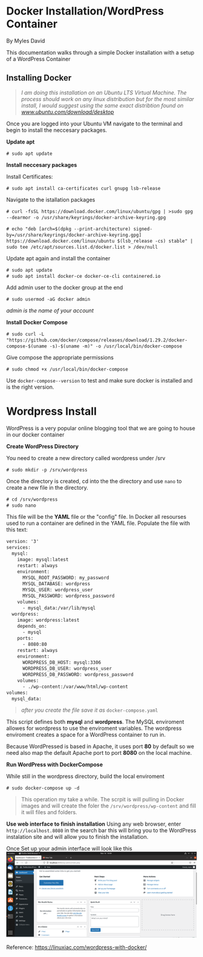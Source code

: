 # Docker Installation/WordPress Container
By Myles David

This documentation walks through a simple Docker installation with a setup of a WordPress Container

## Installing Docker 

> <i> I am doing this installation on an Ubuntu LTS Virtual Machine. The process should work on any linux distribution but for the most similar install, I would suggest using the same exact distribtion found on www.ubuntu.com/download/desktop</i>

Once you are logged into your Ubuntu VM navigate to the terminal and begin to install the neccesary packages.

**Update apt**
~~~
# sudo apt update 
~~~
**Install neccesary packages** 

Install Certificates:
~~~
# sudo apt install ca-certificates curl gnupg lsb-release
~~~
Navigate to the istallation packages
~~~
# curl -fsSL https://download.docker.com/linux/ubuntu/gpg | >sudo gpg --dearmor -o /usr/share/keyrings/docker-archive-keyring.gpg
~~~

~~~
# echo "deb [arch=$(dpkg --print-architecture) signed-by=/usr/share/keyrings/docker-archive-keyring.gpg] https://download.docker.com/linux/ubuntu $(lsb_release -cs) stable" | sudo tee /etc/apt/sources.list.d/docker.list > /dev/null
~~~
Update apt again and install the container 
~~~
# sudo apt update
# sudo apt install docker-ce docker-ce-cli containered.io
~~~
Add admin user to the docker group at the end 
~~~
# sudo usermod -aG docker admin 
~~~
*admin is the name of your account*

**Install Docker Compose**
~~~
# sudo curl -L "https://github.com/docker/compose/releases/download/1.29.2/docker-compose-$(uname -s)-$(uname -m)" -o /usr/local/bin/docker-compose
~~~
Give compose the appropriate permissions
~~~
# sudo chmod +x /usr/local/bin/docker-compose
~~~
Use `docker-compose--version` to test and make sure docker is installed and is the right version. 

# Wordpress Install 
WordPress is a very popular online blogging tool that we are going to house in our docker container 

**Create WordPress Directory**

You need to create a new directory called wordpress under /srv 
~~~
# sudo mkdir -p /srv/wordpress 
~~~
Once the directory is created, cd into the the directory and use `nano` to create a new file in the directory. 
 ~~~
# cd /srv/wordpress 
# sudo nano
~~~
This file will be the **YAML** file or the "config" file. In Docker all resourses used to run a container are defined in the YAML file. Populate the file with this text:
~~~
version: '3'
services:
  mysql:
    image: mysql:latest
    restart: always
    environment:
      MYSQL_ROOT_PASSWORD: my_password
      MYSQL_DATABASE: wordpress
      MYSQL_USER: wordpress_user
      MYSQL_PASSWORD: wordpress_password
    volumes:
      - mysql_data:/var/lib/mysql
  wordpress:
    image: wordpress:latest
    depends_on:
      - mysql
    ports:
      - 8080:80
    restart: always
    environment:
      WORDPRESS_DB_HOST: mysql:3306
      WORDPRESS_DB_USER: wordpress_user
      WORDPRESS_DB_PASSWORD: wordpress_password
    volumes:
      - ./wp-content:/var/www/html/wp-content
volumes:
  mysql_data:
~~~
> <i> after you create the file save it as </i> `docker-compose.yaml`

This script defines both **mysql** and **wordpress**. The MySQL enviroment allowes for wordpress to use the enviroment variables. The wordpress enviroment creates a space for a WordPress container to run in.

Because WordPressed is based in Apache, it uses port **80** by default so we need also map the default Apache port to port **8080** on the local machine.

**Run WordPress with DockerCompose** 

While still in the wordpress directory, build the local enviroment
~~~
# sudo docker-compose up -d
~~~
> This operation my take a while. The scrpit is will pulling in Docker images and will create the foler the `/srv/wordpress/wp-content` and fill it will files and folders.

**Use web interface to finish installation**
Using any web browser, enter `http://localhost.8080` in the search bar this will bring you to the WordPress instalation site and will allow you to finish the installation. 

Once Set up your admin interface will look like this 
![admin interface](https://github.com/mylesndavid/DockerInstallation/blob/main/AdminInterface.png)

Reference: https://linuxiac.com/wordpress-with-docker/
